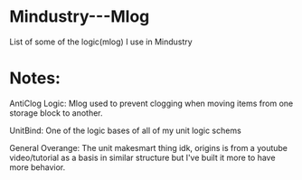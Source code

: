 # Mindustry---Mlog
List of some of the logic(mlog) I use in Mindustry

# Notes:

AntiClog Logic: Mlog used to prevent clogging when moving items from one storage block to another.

UnitBind: One of the logic bases of all of my unit logic schems

General Overange: The unit makesmart thing idk, origins is from a youtube video/tutorial as a basis in similar structure but I've built it more to have more behavior.